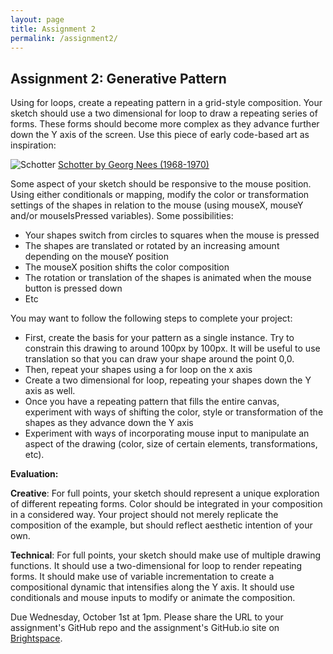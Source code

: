 ```yaml
---
layout: page
title: Assignment 2
permalink: /assignment2/
---
```


## Assignment 2: Generative Pattern

Using for loops, create a repeating pattern in a grid-style composition. Your sketch should use a two dimensional for loop to draw a repeating series of forms. These forms should become more complex as they advance further down the Y axis of the screen. Use this piece of early code-based art as inspiration:

![Schotter](https://pbs.twimg.com/media/FdHA1F2X0AEj-uq.jpg:large)
[Schotter by Georg Nees (1968-1970)](https://collections.vam.ac.uk/item/O221321/schotter-print-nees-georg/)

Some aspect of your sketch should be responsive to the mouse position. Using either conditionals or mapping, modify the color or transformation settings of the shapes in relation to the mouse (using mouseX, mouseY and/or mouseIsPressed variables). Some possibilities:
- Your shapes switch from circles to squares when the mouse is pressed
- The shapes are translated or rotated by an increasing amount depending on the mouseY position
- The mouseX position shifts the color composition
- The rotation or translation of the shapes is animated when the mouse button is pressed down
- Etc

You may want to follow the following steps to complete your project:
- First, create the basis for your pattern as a single instance. Try to constrain this drawing to around 100px by 100px. It will be useful to use translation so that you can draw your shape around the point 0,0.
- Then, repeat your shapes using a for loop on the x axis
- Create a two dimensional for loop, repeating your shapes down the Y axis as well.
- Once you have a repeating pattern that fills the entire canvas, experiment with ways of shifting the color, style or transformation of the shapes as they advance down the Y axis
- Experiment with ways of incorporating mouse input to manipulate an aspect of the drawing (color, size of certain elements, transformations, etc).


**Evaluation:**

**Creative**: For full points, your sketch should represent a unique exploration of different repeating forms. Color should be integrated in your composition in a considered way. Your project should not merely replicate the composition of the example, but should reflect aesthetic intention of your own.

**Technical**:
For full points, your sketch should make use of multiple drawing functions. It should use a two-dimensional for loop to render repeating forms. It should make use of variable incrementation to create a compositional dynamic that intensifies along the Y axis. It should use conditionals and mouse inputs to modify or animate the composition.

Due Wednesday, October 1st at 1pm. Please share the URL to your assignment's GitHub repo and the assignment's GitHub.io site on [Brightspace](https://brightspace.nyu.edu/d2l/lms/dropbox/user/folder_submit_files.d2l?db=1083264&grpid=0&isprv=&bp=0&ou=502947).